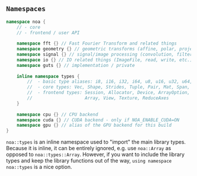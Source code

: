 ## `Namespaces`

```c++
namespace noa {
    // - core
    // - frontend / user API
    
    namespace fft {} // Fast Fourier Transform and related things
    namespace geometry {} // geometric transforms (affine, polar, projections, etc.)
    namespace signal {} // signal/image processing (convolution, filtering, CTF, etc.)
    namespace io {} // IO related things (ImageFile, read, write, etc.)
    namespace guts {} // implementation / private
    
    inline namespace types {
        //  - basic type aliases: i8, i16, i32, i64, u8, u16, u32, u64, f16, f32, f64, c16, c32, c64
        //  - core types: Vec, Shape, Strides, Tuple, Pair, Mat, Span, Accessor
        //  - frontend types: Session, Allocator, Device, ArrayOption, Stream, Event,
        //                    Array, View, Texture, ReduceAxes
    }
    
    namespace cpu {} // CPU backend
    namespace cuda {} // CUDA backend - only if NOA_ENABLE_CUDA=ON
    namespace gpu {} // alias of the GPU backend for this build
}
```

`noa::types` is an inline namespace used to "import" the main library types. Because it is inline, it can be entirely ignored, e.g. use `noa::Array` as opposed to `noa::types::Array`. However, if you want to include the library types and keep the library functions out of the way, `using namespace noa::types` is a nice option.
